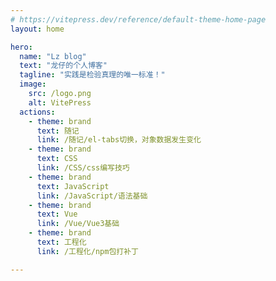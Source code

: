 ```yaml
---
# https://vitepress.dev/reference/default-theme-home-page
layout: home

hero:
  name: "Lz blog"
  text: "龙仔的个人博客"
  tagline: "实践是检验真理的唯一标准！"
  image:
    src: /logo.png
    alt: VitePress
  actions:
    - theme: brand
      text: 随记
      link: /随记/el-tabs切换，对象数据发生变化
    - theme: brand
      text: CSS
      link: /CSS/css编写技巧
    - theme: brand
      text: JavaScript
      link: /JavaScript/语法基础
    - theme: brand
      text: Vue
      link: /Vue/Vue3基础
    - theme: brand
      text: 工程化
      link: /工程化/npm包打补丁

--- 
```



<script setup>
import Home from './.vitepress/components/Home.vue'
</script>

<Home />
